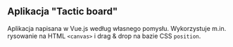 ## Aplikacja "Tactic board"

Aplikacja napisana w Vue.js według własnego pomysłu. Wykorzystuje m.in. rysowanie na HTML `<canvas>` i drag & drop na bazie CSS `position`.
